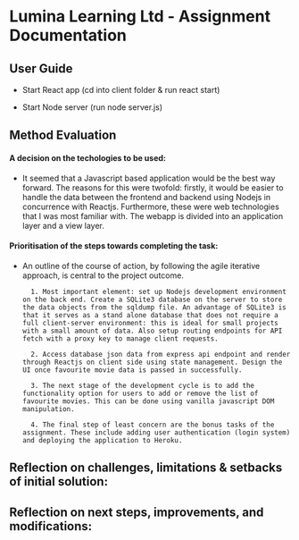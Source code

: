 # Lumina Learning Ltd - Assignment Documentation 

## User Guide 

- Start React app (cd into client folder & run react start)

- Start Node server (run node server.js)


## Method Evaluation 

#### A decision on the techologies to be used:

- It seemed that a Javascript based application would be the best way forward. The reasons for this were twofold: firstly, it would be easier to handle the data between the frontend and backend using Nodejs in concurrence with Reactjs. Furthermore, these were web technologies that I was most familiar with. The webapp is divided into an application layer and a view layer.    

#### Prioritisation of the steps towards completing the task:

- An outline of the course of action, by following the agile iterative approach, is central to the project outcome. 

        1. Most important element: set up Nodejs development environment on the back end. Create a SQLite3 database on the server to store the data objects from the sqldump file. An advantage of SQLite3 is that it serves as a stand alone database that does not require a full client-server environment: this is ideal for small projects with a small amount of data. Also setup routing endpoints for API fetch with a proxy key to manage client requests. 

        2. Access database json data from express api endpoint and render through Reactjs on client side using state management. Design the UI once favourite movie data is passed in successfully. 

        3. The next stage of the development cycle is to add the functionality option for users to add or remove the list of favourite movies. This can be done using vanilla javascript DOM manipulation. 

        4. The final step of least concern are the bonus tasks of the assignment. These include adding user authentication (login system) and deploying the application to Heroku. 

## Reflection on challenges, limitations & setbacks of initial solution:

## Reflection on next steps, improvements, and modifications:
